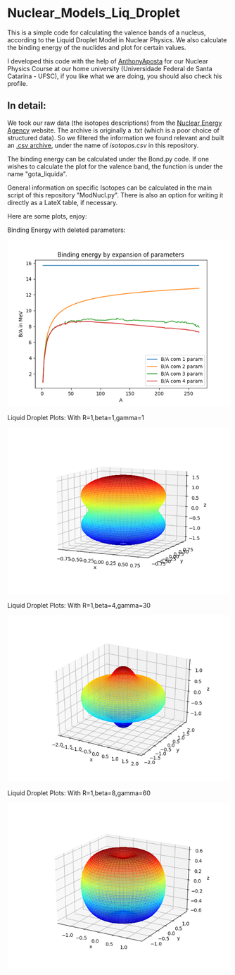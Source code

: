 # Nuclear_Models_Liq_Droplet
This is a simple code for calculating the valence bands of a nucleus, according to the Liquid Droplet Model in Nuclear Physics. We also calculate the binding energy of the nuclides and plot for certain values.

I developed this code with the help of [AnthonyAposta](https://github.com/AnthonyAposta) for our Nuclear Physics Course at our home university (Universidade Federal de Santa Catarina - UFSC), if you like what we are doing, you should also check his profile. 

## In detail:

We took our raw data (the isotopes descriptions) from the [Nuclear Energy Agency](https://www.oecd-nea.org/dbdata/data/mass-evals2003/mass.mas03) website. The archive is originally a .txt (which is a poor choice of structured data). So we filtered the information we found relevant and built an [.csv archive](https://gist.githubusercontent.com/AnthonyAposta/3a4457b2e23ffce13c133ba8a97d3149/raw/ae38df1e49607b76cbc263bc914bb112429eb737/isotopos.csv), under the name of *isotopos.csv* in this repository. 

The binding energy can be calculated under the Bond.py code. If one wishes to calculate the plot for the valence band, the function is under the name "gota_liquida". 

General information on specific Isotopes can be calculated in the main script of this repository "ModNucl.py". There is also an option for writing it directly as a LateX table, if necessary.

Here are some plots, enjoy:

Binding Energy with deleted parameters: 

![Binding Energy with choice of parameters](https://github.com/Coffee4MePlz/Nuclear_Models_Liq_Droplet/blob/master/Bond_Plot.png)

Liquid Droplet Plots: With R=1,beta=1,gamma=1

![R=1,beta=1,gamma=1](https://github.com/Coffee4MePlz/Nuclear_Models_Liq_Droplet/blob/master/LiquidD_111.png)

Liquid Droplet Plots: With R=1,beta=4,gamma=30

![R=1,beta=4,gamma=30](https://github.com/Coffee4MePlz/Nuclear_Models_Liq_Droplet/blob/master/LiquidD_3041.png)

Liquid Droplet Plots: With R=1,beta=8,gamma=60

![R=1,beta=8,gamma=60](https://github.com/Coffee4MePlz/Nuclear_Models_Liq_Droplet/blob/master/LiquidD_60081.png)




